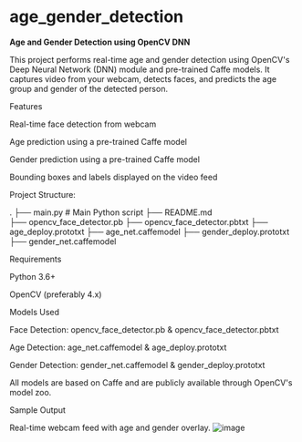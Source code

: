 # age_gender_detection

**Age and Gender Detection using OpenCV DNN**


This project performs real-time age and gender detection using OpenCV's Deep Neural Network (DNN) module and pre-trained Caffe models. It captures video from your webcam, detects faces, and predicts the age group and gender of the detected person.

 Features


 
Real-time face detection from webcam


Age prediction using a pre-trained Caffe model


Gender prediction using a pre-trained Caffe model


Bounding boxes and labels displayed on the video feed



Project Structure:


.
├── main.py                  # Main Python script
├── README.md              
├── opencv_face_detector.pb
├── opencv_face_detector.pbtxt
├── age_deploy.prototxt
├── age_net.caffemodel
├── gender_deploy.prototxt
├── gender_net.caffemodel




Requirements





Python 3.6+

OpenCV (preferably 4.x)



 Models Used

 
Face Detection: opencv_face_detector.pb & opencv_face_detector.pbtxt

Age Detection: age_net.caffemodel & age_deploy.prototxt

Gender Detection: gender_net.caffemodel & gender_deploy.prototxt

All models are based on Caffe and are publicly available through OpenCV's model zoo.


 
 
 
 Sample Output



 
Real-time webcam feed with age and gender overlay.
![image](https://github.com/user-attachments/assets/03d5d316-b5ac-4fc1-b8da-a0d0cd28f6ab)





